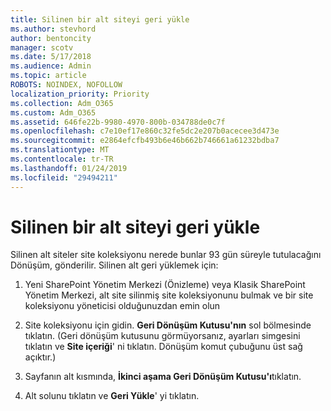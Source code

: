 ```yaml
---
title: Silinen bir alt siteyi geri yükle
ms.author: stevhord
author: bentoncity
manager: scotv
ms.date: 5/17/2018
ms.audience: Admin
ms.topic: article
ROBOTS: NOINDEX, NOFOLLOW
localization_priority: Priority
ms.collection: Adm_O365
ms.custom: Adm_O365
ms.assetid: 646fe22b-9980-4970-800b-034788de0c7f
ms.openlocfilehash: c7e10ef17e860c32fe5dc2e207b0acecee3d473e
ms.sourcegitcommit: e2864efcfb493b6e46b662b746661a61232bdba7
ms.translationtype: MT
ms.contentlocale: tr-TR
ms.lasthandoff: 01/24/2019
ms.locfileid: "29494211"
---
```

# <a name="restore-a-deleted-subsite"></a>Silinen bir alt siteyi geri yükle

Silinen alt siteler site koleksiyonu nerede bunlar 93 gün süreyle tutulacağını Dönüşüm, gönderilir. Silinen alt geri yüklemek için:
  
1. Yeni SharePoint Yönetim Merkezi (Önizleme) veya Klasik SharePoint Yönetim Merkezi, alt site silinmiş site koleksiyonunu bulmak ve bir site koleksiyonu yöneticisi olduğunuzdan emin olun 
    
2. Site koleksiyonu için gidin. **Geri Dönüşüm Kutusu'nın** sol bölmesinde tıklatın. (Geri dönüşüm kutusunu görmüyorsanız, ayarları simgesini tıklatın ve **Site içeriği**' ni tıklatın. Dönüşüm komut çubuğunu üst sağ açıktır.)
    
3. Sayfanın alt kısmında, **İkinci aşama Geri Dönüşüm Kutusu'ı**tıklatın.
    
4. Alt solunu tıklatın ve **Geri Yükle**' yi tıklatın.
    

